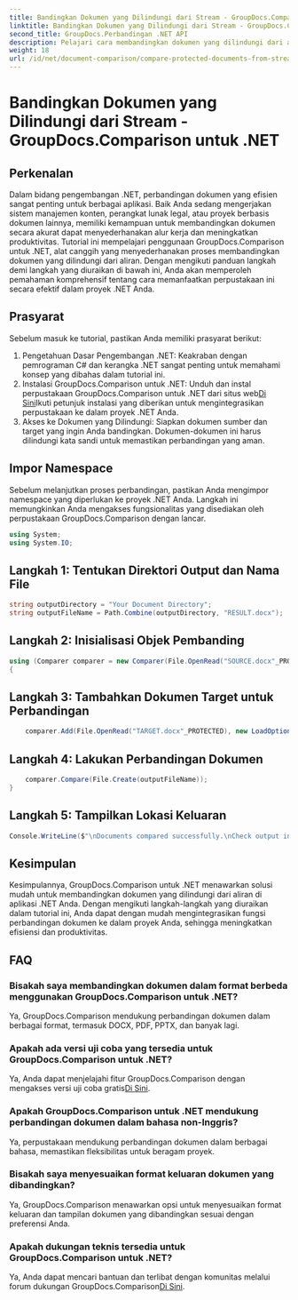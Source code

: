 ```yaml
---
title: Bandingkan Dokumen yang Dilindungi dari Stream - GroupDocs.Comparison untuk .NET
linktitle: Bandingkan Dokumen yang Dilindungi dari Stream - GroupDocs.Comparison untuk .NET
second_title: GroupDocs.Perbandingan .NET API
description: Pelajari cara membandingkan dokumen yang dilindungi dari aliran menggunakan GroupDocs.Comparison untuk .NET. Sederhanakan proses perbandingan dokumen Anda dengan mudah.
weight: 18
url: /id/net/document-comparison/compare-protected-documents-from-stream/
---
```


# Bandingkan Dokumen yang Dilindungi dari Stream - GroupDocs.Comparison untuk .NET

## Perkenalan
Dalam bidang pengembangan .NET, perbandingan dokumen yang efisien sangat penting untuk berbagai aplikasi. Baik Anda sedang mengerjakan sistem manajemen konten, perangkat lunak legal, atau proyek berbasis dokumen lainnya, memiliki kemampuan untuk membandingkan dokumen secara akurat dapat menyederhanakan alur kerja dan meningkatkan produktivitas. Tutorial ini mempelajari penggunaan GroupDocs.Comparison untuk .NET, alat canggih yang menyederhanakan proses membandingkan dokumen yang dilindungi dari aliran. Dengan mengikuti panduan langkah demi langkah yang diuraikan di bawah ini, Anda akan memperoleh pemahaman komprehensif tentang cara memanfaatkan perpustakaan ini secara efektif dalam proyek .NET Anda.
## Prasyarat
Sebelum masuk ke tutorial, pastikan Anda memiliki prasyarat berikut:
1. Pengetahuan Dasar Pengembangan .NET: Keakraban dengan pemrograman C# dan kerangka .NET sangat penting untuk memahami konsep yang dibahas dalam tutorial ini.
2.  Instalasi GroupDocs.Comparison untuk .NET: Unduh dan instal perpustakaan GroupDocs.Comparison untuk .NET dari situs web[Di Sini](https://releases.groupdocs.com/comparison/net/)Ikuti petunjuk instalasi yang diberikan untuk mengintegrasikan perpustakaan ke dalam proyek .NET Anda.
3. Akses ke Dokumen yang Dilindungi: Siapkan dokumen sumber dan target yang ingin Anda bandingkan. Dokumen-dokumen ini harus dilindungi kata sandi untuk memastikan perbandingan yang aman.

## Impor Namespace
Sebelum melanjutkan proses perbandingan, pastikan Anda mengimpor namespace yang diperlukan ke proyek .NET Anda. Langkah ini memungkinkan Anda mengakses fungsionalitas yang disediakan oleh perpustakaan GroupDocs.Comparison dengan lancar.

```csharp
using System;
using System.IO;
```

## Langkah 1: Tentukan Direktori Output dan Nama File
```csharp
string outputDirectory = "Your Document Directory";
string outputFileName = Path.Combine(outputDirectory, "RESULT.docx");
```
## Langkah 2: Inisialisasi Objek Pembanding
```csharp
using (Comparer comparer = new Comparer(File.OpenRead("SOURCE.docx"_PROTECTED), new LoadOptions() { Password = "1234" }))
{
```
## Langkah 3: Tambahkan Dokumen Target untuk Perbandingan
```csharp
    comparer.Add(File.OpenRead("TARGET.docx"_PROTECTED), new LoadOptions() { Password = "5678" });
```
## Langkah 4: Lakukan Perbandingan Dokumen
```csharp
    comparer.Compare(File.Create(outputFileName));
}
```
## Langkah 5: Tampilkan Lokasi Keluaran
```csharp
Console.WriteLine($"\nDocuments compared successfully.\nCheck output in {Directory.GetCurrentDirectory()}.");
```

## Kesimpulan
Kesimpulannya, GroupDocs.Comparison untuk .NET menawarkan solusi mudah untuk membandingkan dokumen yang dilindungi dari aliran di aplikasi .NET Anda. Dengan mengikuti langkah-langkah yang diuraikan dalam tutorial ini, Anda dapat dengan mudah mengintegrasikan fungsi perbandingan dokumen ke dalam proyek Anda, sehingga meningkatkan efisiensi dan produktivitas.
## FAQ
### Bisakah saya membandingkan dokumen dalam format berbeda menggunakan GroupDocs.Comparison untuk .NET?
Ya, GroupDocs.Comparison mendukung perbandingan dokumen dalam berbagai format, termasuk DOCX, PDF, PPTX, dan banyak lagi.
### Apakah ada versi uji coba yang tersedia untuk GroupDocs.Comparison untuk .NET?
 Ya, Anda dapat menjelajahi fitur GroupDocs.Comparison dengan mengakses versi uji coba gratis[Di Sini](https://releases.groupdocs.com/).
### Apakah GroupDocs.Comparison untuk .NET mendukung perbandingan dokumen dalam bahasa non-Inggris?
Ya, perpustakaan mendukung perbandingan dokumen dalam berbagai bahasa, memastikan fleksibilitas untuk beragam proyek.
### Bisakah saya menyesuaikan format keluaran dokumen yang dibandingkan?
Ya, GroupDocs.Comparison menawarkan opsi untuk menyesuaikan format keluaran dan tampilan dokumen yang dibandingkan sesuai dengan preferensi Anda.
### Apakah dukungan teknis tersedia untuk GroupDocs.Comparison untuk .NET?
 Ya, Anda dapat mencari bantuan dan terlibat dengan komunitas melalui forum dukungan GroupDocs.Comparison[Di Sini](https://forum.groupdocs.com/c/comparison/12).